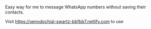 Easy way for me to message WhatsApp numbers without saving their contacts.

Visit https://xenodochial-swartz-bbfbb7.netlify.com to use
